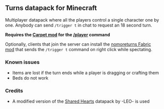 ## Turns datapack for Minecraft
Multiplayer datapack where all the players control a single character one by one. Anybody can send `/trigger t` in chat to request an 18 second turn.

**Requires the [Carpet mod](https://github.com/gnembon/fabric-carpet) for the [/player](https://github.com/gnembon/fabric-carpet/wiki/Commands#player) command**

Optionally, clients that join the server can install the [nomoreturns Fabric mod](https://github.com/hapaxant/nomoreturns) that sends the `/trigger t` command on right click while spectating.

### Known issues
- Items are lost if the turn ends while a player is dragging or crafting them
- Beds do not work

### Credits
- A modified version of the [Shared Hearts](https://www.planetminecraft.com/data-pack/shared-hearts/) datapack by -LEO- is used
